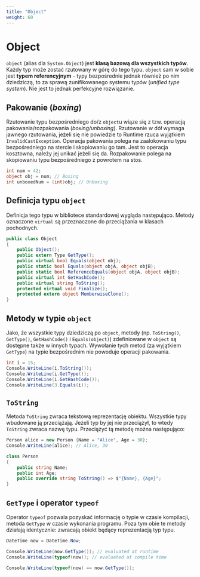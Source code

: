 ```yaml
---
title: "Object"
weight: 60
---
```


# Object

`object` (alias dla `System.Object`) jest **klasą bazową dla wszystkich typów**. Każdy typ może zostać rzutowany w górę do tego typu. `object` sam w sobie jest **typem referencyjnym** - typy bezpośrednie jednak również po nim dziedziczą, to za sprawą zunifikowanego systemu typów (*unified type system*). Nie jest to jednak perfekcyjne rozwiązanie.

## Pakowanie (*boxing*)

Rzutowanie typu bezpośredniego do/z `object`u wiąze się z tzw. operacją pakowania/rozpakowania (*boxing/unboxing*). Rzutowanie w dół wymaga jawnego rzutowania, jeżeli się nie powiedzie to Runtime rzuca wyjątkiem `InvalidCastException`. Operacja pakowania polega na zaalokowaniu typu bezpośredniego na stercie i skopiowaniu go tam. Jest to operacja kosztowna, należy jej unikać jeżeli się da. Rozpakowanie polega na skopiowaniu typu bezpośredniego z powrotem na stos.

```csharp
int num = 42;
object obj = num; // Boxing
int unboxedNum = (int)obj; // Unboxing
```

## Definicja typu `object`

Definicja tego typu w bibliotece standardowej wygląda następująco. Metody oznaczone `virtual` są przeznaczone do przeciążania w klasach pochodnych.

```csharp
public class Object
{
    public Object();
    public extern Type GetType();
    public virtual bool Equals(object obj);
    public static bool Equals(object objA, object objB);
    public static bool ReferenceEquals(object objA, object objB);
    public virtual int GetHashCode();
    public virtual string ToString();
    protected virtual void Finalize();
    protected extern object MemberwiseClone();
}
```

## Metody w typie `object`

Jako, że wszystkie typy dziedziczą po `object`, metody (np. `ToString()`, `GetType()`, `GetHashCode()` i `Equals(object)`) zdefiniowane w `object` są dostępne także w innych typach. Wywołanie tych metod (za wyjątkiem `GetType`) na typie bezpośrednim nie powoduje operacji pakowania.

```csharp
int i = 15;
Console.WriteLine(i.ToString());
Console.WriteLine(i.GetType());
Console.WriteLine(i.GetHashCode());
Console.WriteLine(3.Equals(i));
```

## `ToString`

Metoda `ToString` zwraca tekstową reprezentację obiektu. Wszystkie typy wbudowane ją przeciążają. Jeżeli typ by jej nie przeciążył, to wtedy `ToString` zwraca nazwę typu. Przeciążyć tą metodę można następująco:

```csharp
Person alice = new Person {Name = "Alice", Age = 30};
Console.WriteLine(alice); // Alice, 30

class Person
{
    public string Name;
    public int Age;
    public override string ToString() => $"{Name}, {Age}";
}
```

## `GetType` i operator `typeof`

Operator `typeof` pozwala pozyskać informację o typie w czasie kompilacji, metoda `GetType` w czasie wykonania programu. Poza tym obie te metody działają identycznie: zwracają obiekt będący reprezentacją typ typu.

```csharp
DateTime now = DateTime.Now;

Console.WriteLine(now.GetType()); // evaluated at runtime
Console.WriteLine(typeof(now)); // evaluated at compile time

Console.WriteLine(typeof(now) == now.GetType());
```
